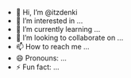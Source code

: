 - 👋 Hi, I’m @itzdenki
- 👀 I’m interested in ...
- 🌱 I’m currently learning ...
- 💞️ I’m looking to collaborate on ...
- 📫 How to reach me ...
- 😄 Pronouns: ...
- ⚡ Fun fact: ...

<!---
itzdenki/itzdenki is a ✨ special ✨ repository because its `README.md` (this file) appears on your GitHub profile.
You can click the Preview link to take a look at your changes.
--->
